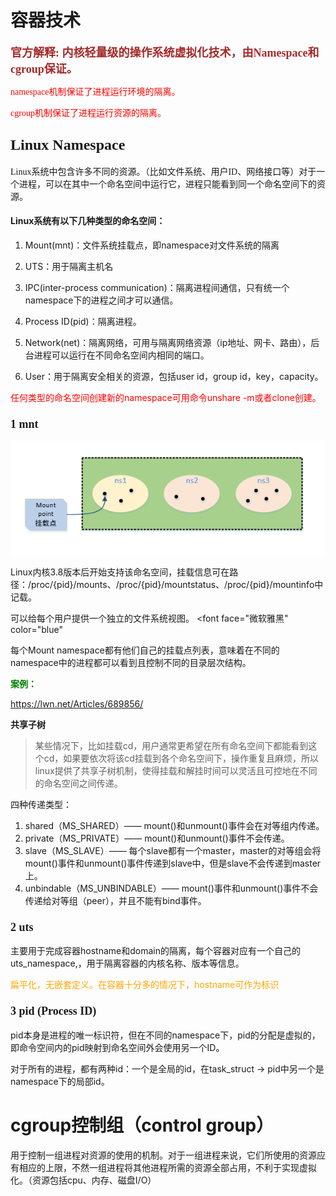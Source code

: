 # 容器技术

**<font face = "微软雅黑" color="brown" size=4>官方解释: 内核轻量级的操作系统虚拟化技术，由Namespace和cgroup保证。</font>**

<font face = "微软雅黑" color="red">namespace机制保证了进程运行环境的隔离。</font>

<font face = "微软雅黑" color="red">cgroup机制保证了进程运行资源的隔离。</font>

## **<font face = "微软雅黑" size=5>Linux Namespace</font>**

<font face = "微软雅黑">Linux系统中包含许多不同的资源。（比如文件系统、用户ID、网络接口等）对于一个进程，可以在其中一个命名空间中运行它，进程只能看到同一个命名空间下的资源。</font>

#### **Linux系统有以下几种类型的命名空间：**

1. Mount(mnt)：文件系统挂载点，即namespace对文件系统的隔离

2. UTS：用于隔离主机名

3. IPC(inter-process communication)：隔离进程间通信，只有统一个namespace下的进程之间才可以通信。
4. Process ID(pid)：隔离进程。
5. Network(net)：隔离网络，可用与隔离网络资源（ip地址、网卡、路由），后台进程可以运行在不同命名空间内相同的端口。
6. User：用于隔离安全相关的资源，包括user id，group id，key，capacity。

<font color="red">任何类型的命名空间创建新的namespace可用命令unshare -m或者clone创建。</font>



### <font face = "微软雅黑" size=4>1 mnt</font>

![](https://raw.githubusercontent.com/smallguaji/picture/master/mnt.png)

Linux内核3.8版本后开始支持该命名空间，挂载信息可在路径：/proc/{pid}/mounts、/proc/{pid}/mountstatus、/proc/{pid}/mountinfo中记载。

可以给每个用户提供一个独立的文件系统视图。
<font face="微软雅黑" color="blue"

每个Mount namespace都有他们自己的挂载点列表，意味着在不同的namespace中的进程都可以看到且控制不同的目录层次结构。

**<font color="green">案例：</font>**

https://lwn.net/Articles/689856/

**共享子树**

> 某些情况下，比如挂载cd，用户通常更希望在所有命名空间下都能看到这个cd，如果要依次将该cd挂载到各个命名空间下，操作重复且麻烦，所以linux提供了共享子树机制，使得挂载和解挂时间可以灵活且可控地在不同的命名空间之间传递。

四种传递类型：

1. shared（MS_SHARED）—— mount()和unmount()事件会在对等组内传递。
2. private（MS_PRIVATE）—— mount()和unmount()事件不会传递。
3. slave（MS_SLAVE）—— 每个slave都有一个master，master的对等组会将mount()事件和unmount()事件传递到slave中，但是slave不会传递到master上。
4. unbindable（MS_UNBINDABLE）—— mount()事件和unmount()事件不会传递给对等组（peer），并且不能有bind事件。



### <font face = "微软雅黑" size=4>2 uts</font>

主要用于完成容器hostname和domain的隔离，每个容器对应有一个自己的uts_namespace,，用于隔离容器的内核名称、版本等信息。

<font color="orange">扁平化，无嵌套定义。在容器十分多的情况下，hostname可作为标识</font>

### <font face = "微软雅黑" size=4>3 pid (Process ID)</font>

pid本身是进程的唯一标识符，但在不同的namespace下，pid的分配是虚拟的，即命令空间内的pid映射到命名空间外会使用另一个ID。

对于所有的进程，都有两种id：一个是全局的id，在task_struct -> pid中另一个是namespace下的局部id。





# cgroup控制组（control group）

用于控制一组进程对资源的使用的机制。对于一组进程来说，它们所使用的资源应有相应的上限，不然一组进程将其他进程所需的资源全部占用，不利于实现虚拟化。（资源包括cpu、内存、磁盘I/O）